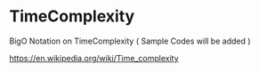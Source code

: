 # TimeComplexity
BigO Notation on TimeComplexity ( Sample Codes will be added )

https://en.wikipedia.org/wiki/Time_complexity


